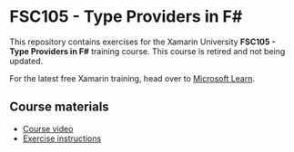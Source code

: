 # FSC105 - Type Providers in F#

This repository contains exercises for the Xamarin University **FSC105 - Type Providers in F#** training course. This course is retired and not being updated.

For the latest free Xamarin training, head over to [Microsoft Learn](https://aka.ms/learn-xamarin).

## Course materials

* [Course video](https://youtu.be/qxXebM6ZdHA)
* [Exercise instructions](https://XamarinUniversity.github.io/FSC105/)
